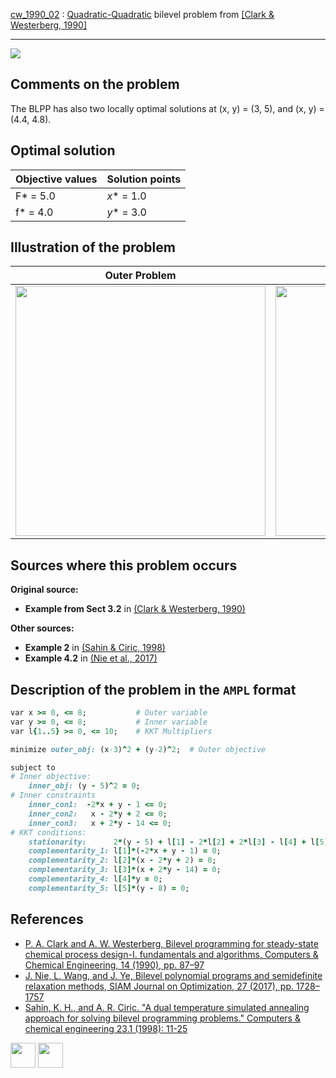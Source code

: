 [cw_1990_02](/BASBLib/QP-QP/cw_1990_02) : [Quadratic-Quadratic](/BASBLib/QP-QP-problems) bilevel problem from [\[Clark & Westerberg, 1990\]][Clark & Westerberg, 1990]

---

![](/BASBLib/images/cw_1990_02_eq.jpg)

## Comments on the problem

The BLPP has also two locally optimal solutions at (x, y) = (3, 5), and (x, y) = (4.4, 4.8). 

## Optimal solution

Objective values   | Solution points         |
------------------ | ----------------------- |
F* = 5.0           | _x_* = 1.0              |
f* = 4.0           | _y_* = 3.0              |

## Illustration of the problem

Outer Problem    | Inner Problem    |
---------------- | ---------------- |
<img src="/BASBLib/images/cw_1990_02_outer.jpg" width="400"> | <img src="/BASBLib/images/cw_1990_02_inner.jpg" width="400"> |

## Sources where this problem occurs

__Original source:__

 - __Example from Sect 3.2__ in [(Clark & Westerberg, 1990)][Clark & Westerberg, 1990]

__Other sources:__

 - __Example 2__ in [(Sahin & Ciric, 1998)][Sahin & Ciric, 1998]
 - __Example 4.2__ in [(Nie et al., 2017)][Nie et al., 2017]

## Description of the problem in the `AMPL` format

```ruby
var x >= 0, <= 8;           # Outer variable
var y >= 0, <= 8;           # Inner variable
var l{1..5} >= 0, <= 10;    # KKT Multipliers

minimize outer_obj: (x-3)^2 + (y-2)^2;  # Outer objective

subject to
# Inner objective:
    inner_obj: (y - 5)^2 = 0;
# Inner constraints
    inner_con1:  -2*x + y - 1 <= 0;
    inner_con2:   x - 2*y + 2 <= 0;
    inner_con3:   x + 2*y - 14 <= 0;
# KKT conditions:
    stationarity:      2*(y - 5) + l[1] - 2*l[2] + 2*l[3] - l[4] + l[5] = 0;
    complementarity_1: l[1]*(-2*x + y - 1) = 0;
    complementarity_2: l[2]*(x - 2*y + 2) = 0;
    complementarity_3: l[3]*(x + 2*y - 14) = 0;
    complementarity_4: l[4]*y = 0;
    complementarity_5: l[5]*(y - 8) = 0;
```

##  References

 - [P. A. Clark and A. W. Westerberg, Bilevel programming for steady-state chemical process design-I. fundamentals and algorithms, Computers & Chemical Engineering, 14 (1990), pp. 87–97](https://doi.org/10.1016/0098-1354(90)87007-C)
 - [J. Nie, L. Wang, and J. Ye, Bilevel polynomial programs and semidefinite relaxation methods, SIAM Journal on Optimization, 27 (2017), pp. 1728–1757](https://doi.org/10.1137/15M1052172)
 - [Sahin, K. H., and A. R. Ciric. "A dual temperature simulated annealing approach for solving bilevel programming problems." Computers & chemical engineering 23.1 (1998): 11-25](https://doi.org/10.1016/S0098-1354(98)00267-1)

[<img src="http://www.interupgrade.com/images/pfeil-backbutton.png" width="40" height="40">](/BASBLib/QP-QP-problems "Back to summary of QP-QP bilevel problems")
[<img src="https://cdn1.iconfinder.com/data/icons/MetroStation-PNG/128/MB__home.png" width="40" height="40">](/BASBLib/index "Back to homepage")

[Clark & Westerberg, 1990]: https://doi.org/10.1016/0098-1354(90)87007-C
[Nie et al., 2017]: https://doi.org/10.1137/15M1052172
[Sahin & Ciric, 1998]: https://doi.org/10.1016/S0098-1354(98)00267-1
